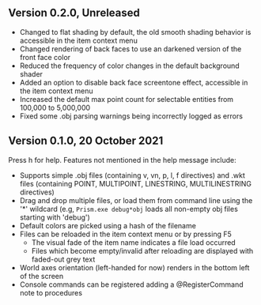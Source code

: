 ## Version 0.2.0, Unreleased

- Changed to flat shading by default, the old smooth shading behavior is accessible in the item context menu
- Changed rendering of back faces to use an darkened version of the front face color
- Reduced the frequency of color changes in the default background shader
- Added an option to disable back face screentone effect, accessible in the item context menu
- Increased the default max point count for selectable entities from 100,000 to 5,000,000
- Fixed some .obj parsing warnings being incorrectly logged as errors


## Version 0.1.0, 20 October 2021

Press h for help.  Features not mentioned in the help message include:

- Supports simple .obj files (containing v, vn, p, l, f directives) and .wkt files (containing POINT, MULTIPOINT, LINESTRING, MULTILINESTRING directives)
- Drag and drop multiple files, or load them from command line using the '*' wildcard (e.g, `Prism.exe debug*obj` loads all non-empty obj files starting with 'debug')
- Default colors are picked using a hash of the filename
- Files can be reloaded in the item context menu or by pressing F5
  - The visual fade of the item name indicates a file load occurred
  - Files which become empty/invalid after reloading are displayed with faded-out grey text
- World axes orientation (left-handed for now) renders in the bottom left of the screen
- Console commands can be registered adding a @RegisterCommand note to procedures
